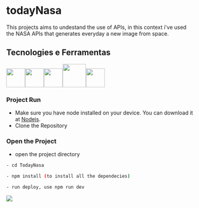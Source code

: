 # todayNasa

This projects aims to undestand the use of APIs, in this context i've used the NASA APIs that generates everyday a new image from space. 

## Tecnologies e Ferramentas
<img src="https://cdn.jsdelivr.net/gh/devicons/devicon/icons/react/react-original-wordmark.svg" width="50" height="50" /><img src="https://cdn.jsdelivr.net/gh/devicons/devicon/icons/javascript/javascript-original.svg" width="50" height="50" /><img src="https://cdn.jsdelivr.net/gh/devicons/devicon/icons/html5/html5-original.svg" width="50" height="50" /><img src="https://cdn.jsdelivr.net/gh/devicons/devicon/icons/css3/css3-original-wordmark.svg" width="62" height="62" /><img src="https://cdn.jsdelivr.net/gh/devicons/devicon/icons/git/git-original.svg" width="50" height="50" />


### Project Run
- Make sure you have node installed on your device. You can download it at [Nodejs](https://nodejs.org/).
- Clone the  Repository

### Open the Project
- open the project directory
  
```sh
- cd TodayNasa
 ```
```sh
- npm install (to install all the dependecies)
 ```
```sh
- run deploy, use npm run dev
 ```
<img src="./pageNasa.png">
